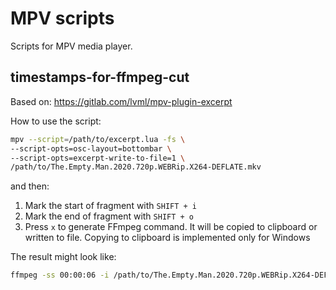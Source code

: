 # MPV scripts

Scripts for MPV media player.

## timestamps-for-ffmpeg-cut

Based on: https://gitlab.com/lvml/mpv-plugin-excerpt

How to use the script:

``` sh
mpv --script=/path/to/excerpt.lua -fs \
--script-opts=osc-layout=bottombar \
--script-opts=excerpt-write-to-file=1 \
/path/to/The.Empty.Man.2020.720p.WEBRip.X264-DEFLATE.mkv
```

and then:

1. Mark the start of fragment with `SHIFT + i`
2. Mark the end of fragment with `SHIFT + o`
3. Press `x` to generate FFmpeg command. It will be copied to clipboard or written to file. Copying to clipboard is implemented only for Windows

The result might look like:

``` sh
ffmpeg -ss 00:00:06 -i /path/to/The.Empty.Man.2020.720p.WEBRip.X264-DEFLATE.mkv -t 11.325 /path/to/The.Empty.Man.2020.720p.WEBRip.X264-DEFLATE-cut.mp4
```
